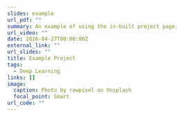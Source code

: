 ```yaml
---
slides: example
url_pdf: ""
summary: An example of using the in-built project page.
url_video: ""
date: 2016-04-27T00:00:00Z
external_link: ""
url_slides: ""
title: Example Project
tags:
  - Deep Learning
links: []
image:
  caption: Photo by rawpixel on Unsplash
  focal_point: Smart
url_code: ""
---
```

